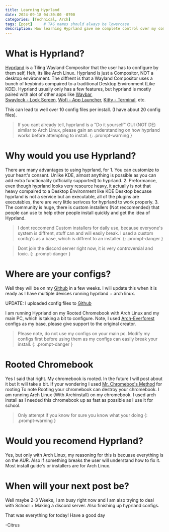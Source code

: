 ```yaml
---
title: Learning Hyprland
date: 2024-09-18 04:30:00 -0700
categories: [Technical, Arch]
tags: [post]     # TAG names should always be lowercase
description: How learning Hyprland gave me complete control over my computer and a deeper understanding of linux.
---
```


# What is Hyprland?


[Hyprland](https://hyprland.org/) is a Tiling Wayland Compositor that the user has to configure by them self, Heh, its like Arch Linux. Hyprland is just a Compositor, NOT a desktop environment. The diffrent is that a Wayland Compositor uses a bunch of keybinds compaired
to a traditional Desktop Environment (Like KDE). Hyprland usually only has a few features, but hyprland is mostly paired with alot of other apps like [Waybar](https://github.com/Alexays/Waybar), \
[Swaylock - Lock Screen](https://github.com/swaywm/swaylock), [Wofi - App Launcher](https://hg.sr.ht/~scoopta/wofi), [Kitty - Terminal](https://sw.kovidgoyal.net/kitty/), etc.

This can lead to well over 10 config files per install. (I have about 20 config files).


> If you cant already tell, hyprland is a "Do it yourself" GUI (NOT DE) similar to Arch Linux, please gain an understanding on how hyprland works before attempting to install.
{: .prompt-warning }


# Why would you use Hyprland?


There are many advantages to using hyprland, for 1. You can customize to your heart's consent. Unlike KDE, almost anything is possible as you can add extra functionality (officially supported) to hyprland. 2. Preformance, even though hyprland
looks very resource heavy, it actually is not that heavy compaired to a Desktop Environment like KDE Desktop becuase hyprland is not a service but an executable, all of the plugins are executables, there are very little serivces for hyprland to work
properly. 3. The community is huge, there is custom installers (Not reccomended) that people can use to help other people install quickly and get the idea of Hyprland.

> I dont reccomend Custom installers for daily use, because everyone's system is diffrent, stuff can and will easily break. I used a custom config's as a base, which is diffrent to an installer.
{: .prompt-danger }

> Dont join the discord server right now, it is very controversial and toxic.
{: .prompt-danger }


# Where are your configs?

Well they will be on my [Github](https://github.com/CitrusIntellect) in a few weeks. I will update this when it is ready as I have multiple devices running hyprland + arch linux.

UPDATE: I uploaded config files to [Github](https://github.com/CitrusIntellect/dot-configs)

I am running Hyprland on my Rooted Chromebook with Arch Linux and my main PC, which is taking a bit to configure.
Note, I used [Arch-Everforest](https://github.com/3rfaan/arch-everforest/tree/main?) configs as my base, please give support to the original creator.

> Please note, do not use my configs on your main pc. Modify my configs first before using them as my configs can easily break your install.
{: .prompt-danger }

# Rooted Chromebook

Yes I said that right. My chromebook is rooted. In the future I will post about it but It will take a bit. If your wondering I used [Mr. Chromebox's Method](https://docs.mrchromebox.tech/) for rooting
To note Rooting your chromebook can destroy your chromebook. I am running Arch Linux (With Archinstall) on my chromebook. I used arch install as I needed this chromebook up as fast as possible as I use it for school.

> Only attempt if you know for sure you know what your doing
{: .prompt-warning }

# Would you recomend Hyprland?

Yes, but only with Arch Linux, my reasoning for this is becuase everything is on the AUR. Also if something breaks the user will understand how to fix it. Most install guide's or installers are for Arch Linux.


# When will your next post be?

Well maybe 2-3 Weeks, I am busy right now and I am also trying to deal with School + Making a discord server. Also finishing up hyprland configs.


That was everything for today!
Have a good day

-Citrus

